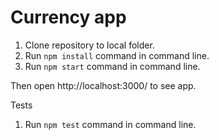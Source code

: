 # Currency app

1. Clone repository to local folder.
2. Run ```npm install``` command in command line.
3. Run ```npm start``` command in command line.

Then open http://localhost:3000/ to see app.

Tests
1. Run ```npm test``` command in command line.